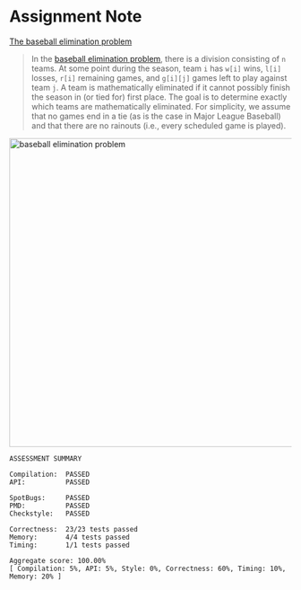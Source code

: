 # Assignment Note

[The baseball elimination problem](https://coursera.cs.princeton.edu/algs4/assignments/baseball/specification.php)

> In the [baseball elimination problem](https://en.wikipedia.org/wiki/Maximum_flow_problem#Baseball_elimination), there is a division consisting of `n` teams. At some point during the season, team `i` has `w[i]` wins, `l[i]` losses, `r[i]` remaining games, and `g[i][j]` games left to play against team `j`. A team is mathematically eliminated if it cannot possibly finish the season in (or tied for) first place. The goal is to determine exactly which teams are mathematically eliminated. For simplicity, we assume that no games end in a tie (as is the case in Major League Baseball) and that there are no rainouts (i.e., every scheduled game is played).


<img src="https://coursera.cs.princeton.edu/algs4/assignments/baseball/baseball.png" alt="baseball elimination problem" width="550">


```
ASSESSMENT SUMMARY

Compilation:  PASSED
API:          PASSED

SpotBugs:     PASSED
PMD:          PASSED
Checkstyle:   PASSED

Correctness:  23/23 tests passed
Memory:       4/4 tests passed
Timing:       1/1 tests passed

Aggregate score: 100.00%
[ Compilation: 5%, API: 5%, Style: 0%, Correctness: 60%, Timing: 10%, Memory: 20% ]
```